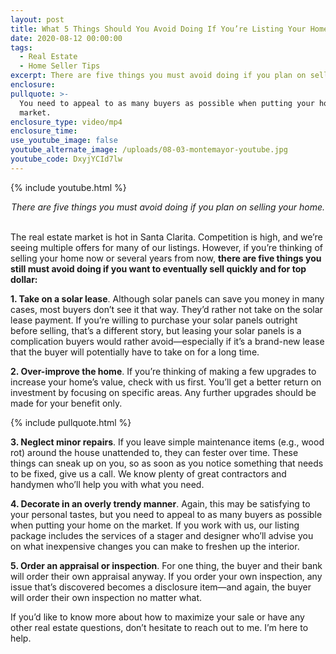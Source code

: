 ```yaml
---
layout: post
title: What 5 Things Should You Avoid Doing If You’re Listing Your Home?
date: 2020-08-12 00:00:00
tags:
  - Real Estate
  - Home Seller Tips
excerpt: There are five things you must avoid doing if you plan on selling your home.
enclosure:
pullquote: >-
  You need to appeal to as many buyers as possible when putting your home on the
  market.
enclosure_type: video/mp4
enclosure_time:
use_youtube_image: false
youtube_alternate_image: /uploads/08-03-montemayor-youtube.jpg
youtube_code: DxyjYCId7lw
---
```


{% include youtube.html %}

<center><em>There are five things you must avoid doing if you plan on selling your home.</em></center>

<br>The real estate market is hot in Santa Clarita. Competition is high, and we’re seeing multiple offers for many of our listings. However, if you’re thinking of selling your home now or several years from now, **there are five things you still must avoid doing if you want to eventually sell quickly and for top dollar:**

**1\. Take on a solar lease**. Although solar panels can save you money in many cases, most buyers don’t see it that way. They’d rather not take on the solar lease payment. If you’re willing to purchase your solar panels outright before selling, that’s a different story, but leasing your solar panels is a complication buyers would rather avoid—especially if it’s a brand-new lease that the buyer will potentially have to take on for a long time.&nbsp;

**2\. Over-improve the home**. If you’re thinking of making a few upgrades to increase your home’s value, check with us first. You’ll get a better return on investment by focusing on specific areas. Any further upgrades should be made for your benefit only.

{% include pullquote.html %}

**3\. Neglect minor repairs**. If you leave simple maintenance items (e.g., wood rot) around the house unattended to, they can fester over time. These things can sneak up on you, so as soon as you notice something that needs to be fixed, give us a call. We know plenty of great contractors and handymen who’ll help you with what you need.&nbsp;

**4\. Decorate in an overly trendy manner**. Again, this may be satisfying to your personal tastes, but you need to appeal to as many buyers as possible when putting your home on the market. If you work with us, our listing package includes the services of a stager and designer who’ll advise you on what inexpensive changes you can make to freshen up the interior.&nbsp;

**5\. Order an appraisal or inspection**. For one thing, the buyer and their bank will order their own appraisal anyway. If you order your own inspection, any issue that’s discovered becomes a disclosure item—and again, the buyer will order their own inspection no matter what.

If you’d like to know more about how to maximize your sale or have any other real estate questions, don’t hesitate to reach out to me. I’m here to help.